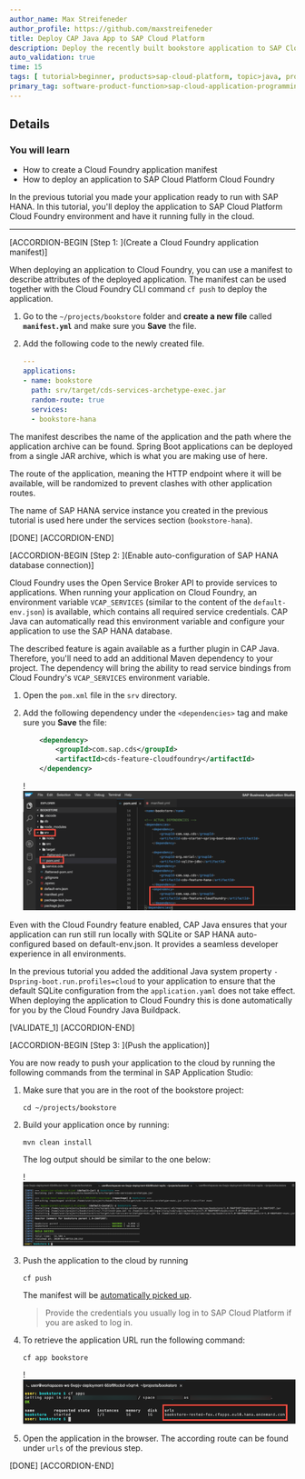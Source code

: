 ```yaml
---
author_name: Max Streifeneder
author_profile: https://github.com/maxstreifeneder
title: Deploy CAP Java App to SAP Cloud Platform
description: Deploy the recently built bookstore application to SAP Cloud Platform using the Cloud Foundry CLI.
auto_validation: true
time: 15
tags: [ tutorial>beginner, products>sap-cloud-platform, topic>java, products>sap-business-application-studio]
primary_tag: software-product-function>sap-cloud-application-programming-model
---
```


## Details
### You will learn
  - How to create a Cloud Foundry application manifest
  - How to deploy an application to SAP Cloud Platform Cloud Foundry

In the previous tutorial you made your application ready to run with SAP HANA. In this tutorial, you'll deploy the application to SAP Cloud Platform Cloud Foundry environment and have it running fully in the cloud.

---

[ACCORDION-BEGIN [Step 1: ](Create a Cloud Foundry application manifest)]

When deploying an application to Cloud Foundry, you can use a manifest to describe attributes of the deployed application. The manifest can be used together with the Cloud Foundry CLI command `cf push` to deploy the application.

1. Go to the `~/projects/bookstore` folder and **create a new file** called **`manifest.yml`** and make sure you **Save** the file.

2. Add the following code to the newly created file.

    ```YAML
    ---
    applications:
    - name: bookstore
      path: srv/target/cds-services-archetype-exec.jar
      random-route: true
      services:
      - bookstore-hana
    ```

The manifest describes the name of the application and the path where the application archive can be found. Spring Boot applications can be deployed from a single JAR archive, which is what you are making use of here.

The route of the application, meaning the HTTP endpoint where it will be available, will be randomized to prevent clashes with other application routes.

The name of SAP HANA service instance you created in the previous tutorial is used here under the services section (`bookstore-hana`).

[DONE]
[ACCORDION-END]

[ACCORDION-BEGIN [Step 2: ](Enable auto-configuration of SAP HANA database connection)]

Cloud Foundry uses the Open Service Broker API to provide services to applications. When running your application on Cloud Foundry, an environment variable `VCAP_SERVICES` (similar to the content of the `default-env.json`) is available, which contains all required service credentials. CAP Java can automatically read this environment variable and configure your application to use the SAP HANA database.

The described feature is again available as a further plugin in CAP Java. Therefore, you'll need to add an additional Maven dependency to your project. The dependency will bring the ability to read service bindings from Cloud Foundry's `VCAP_SERVICES` environment variable.

1. Open the `pom.xml` file in the `srv` directory.

2. Add the following dependency under the `<dependencies>` tag and make sure you **Save** the file:

    ```XML
        <dependency>
            <groupId>com.sap.cds</groupId>
            <artifactId>cds-feature-cloudfoundry</artifactId>
        </dependency>
    ```

    !![cloud foundry maven dependency](cloudfoundry-feature.png)

Even with the Cloud Foundry feature enabled, CAP Java ensures that your application can run still run locally with SQLite or SAP HANA auto-configured based on default-env.json. It provides a seamless developer experience in all environments.

In the previous tutorial you added the additional Java system property `-Dspring-boot.run.profiles=cloud` to your application to ensure that the default SQLite configuration from the `application.yaml` does not take effect. When deploying the application to Cloud Foundry this is done automatically for you by the Cloud Foundry Java Buildpack.

[VALIDATE_1]
[ACCORDION-END]


[ACCORDION-BEGIN [Step 3: ](Push the application)]

You are now ready to push your application to the cloud by running the following commands from the terminal in SAP Application Studio:

1. Make sure that you are in the root of the bookstore project:

    ```Shell/Bash
    cd ~/projects/bookstore
    ```

2. Build your application once by running:

    ```Shell/Bash
    mvn clean install
    ```

    The log output should be similar to the one below:

    !![screenshot build log output](expected-build-output.png)

3. Push the application to the cloud by running

    ```Shell/Bash
    cf push
    ```

     The manifest will be [automatically picked up](https://cli.cloudfoundry.org/en-US/cf/push.html).

     > Provide the credentials you usually log in to SAP Cloud Platform if you are asked to log in.

4. To retrieve the application URL run the following command:

    ```Shell/Bash
    cf app bookstore
    ```

    !![console output of cf apps](cf-app-route.png)


5. Open the application in the browser. The according route can be found under `urls` of the previous step.

[DONE]
[ACCORDION-END]
